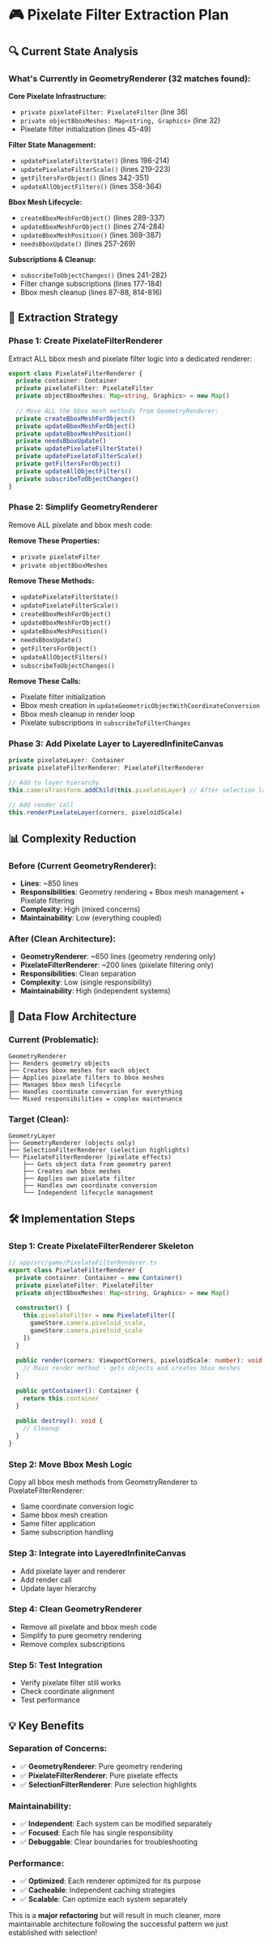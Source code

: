# 🎮 Pixelate Filter Extraction Plan

## 🔍 **Current State Analysis**

### **What's Currently in GeometryRenderer (32 matches found):**

**Core Pixelate Infrastructure:**
- `private pixelateFilter: PixelateFilter` (line 36)
- `private objectBboxMeshes: Map<string, Graphics>` (line 32)
- Pixelate filter initialization (lines 45-49)

**Filter State Management:**
- `updatePixelateFilterState()` (lines 196-214)
- `updatePixelateFilterScale()` (lines 219-223)
- `getFiltersForObject()` (lines 342-351)
- `updateAllObjectFilters()` (lines 358-364)

**Bbox Mesh Lifecycle:**
- `createBboxMeshForObject()` (lines 289-337)
- `updateBboxMeshForObject()` (lines 274-284)
- `updateBboxMeshPosition()` (lines 369-387)
- `needsBboxUpdate()` (lines 257-269)

**Subscriptions & Cleanup:**
- `subscribeToObjectChanges()` (lines 241-282)
- Filter change subscriptions (lines 177-184)
- Bbox mesh cleanup (lines 87-88, 814-816)

## 🧹 **Extraction Strategy**

### **Phase 1: Create PixelateFilterRenderer**
Extract ALL bbox mesh and pixelate filter logic into a dedicated renderer:

```typescript
export class PixelateFilterRenderer {
  private container: Container
  private pixelateFilter: PixelateFilter
  private objectBboxMeshes: Map<string, Graphics> = new Map()
  
  // Move ALL the bbox mesh methods from GeometryRenderer:
  private createBboxMeshForObject()
  private updateBboxMeshForObject() 
  private updateBboxMeshPosition()
  private needsBboxUpdate()
  private updatePixelateFilterState()
  private updatePixelateFilterScale()
  private getFiltersForObject()
  private updateAllObjectFilters()
  private subscribeToObjectChanges()
}
```

### **Phase 2: Simplify GeometryRenderer**
Remove ALL pixelate and bbox mesh code:

**Remove These Properties:**
- `private pixelateFilter`
- `private objectBboxMeshes`

**Remove These Methods:**
- `updatePixelateFilterState()`
- `updatePixelateFilterScale()`
- `createBboxMeshForObject()`
- `updateBboxMeshForObject()`
- `updateBboxMeshPosition()`
- `needsBboxUpdate()`
- `getFiltersForObject()`
- `updateAllObjectFilters()`
- `subscribeToObjectChanges()`

**Remove These Calls:**
- Pixelate filter initialization
- Bbox mesh creation in `updateGeometricObjectWithCoordinateConversion`
- Bbox mesh cleanup in render loop
- Pixelate subscriptions in `subscribeToFilterChanges`

### **Phase 3: Add Pixelate Layer to LayeredInfiniteCanvas**

```typescript
private pixelateLayer: Container
private pixelateFilterRenderer: PixelateFilterRenderer

// Add to layer hierarchy
this.cameraTransform.addChild(this.pixelateLayer) // After selection layer

// Add render call
this.renderPixelateLayer(corners, pixeloidScale)
```

## 📊 **Complexity Reduction**

### **Before (Current GeometryRenderer):**
- **Lines**: ~850 lines
- **Responsibilities**: Geometry rendering + Bbox mesh management + Pixelate filtering
- **Complexity**: High (mixed concerns)
- **Maintainability**: Low (everything coupled)

### **After (Clean Architecture):**
- **GeometryRenderer**: ~650 lines (geometry rendering only)
- **PixelateFilterRenderer**: ~200 lines (pixelate filtering only)
- **Responsibilities**: Clean separation
- **Complexity**: Low (single responsibility)
- **Maintainability**: High (independent systems)

## 🎯 **Data Flow Architecture**

### **Current (Problematic):**
```
GeometryRenderer
├── Renders geometry objects
├── Creates bbox meshes for each object
├── Applies pixelate filters to bbox meshes
├── Manages bbox mesh lifecycle
├── Handles coordinate conversion for everything
└── Mixed responsibilities = complex maintenance
```

### **Target (Clean):**
```
GeometryLayer
├── GeometryRenderer (objects only)
├── SelectionFilterRenderer (selection highlights)
└── PixelateFilterRenderer (pixelate effects)
    ├── Gets object data from geometry parent
    ├── Creates own bbox meshes
    ├── Applies own pixelate filter
    ├── Handles own coordinate conversion
    └── Independent lifecycle management
```

## 🛠️ **Implementation Steps**

### **Step 1: Create PixelateFilterRenderer Skeleton**
```typescript
// app/src/game/PixelateFilterRenderer.ts
export class PixelateFilterRenderer {
  private container: Container = new Container()
  private pixelateFilter: PixelateFilter
  private objectBboxMeshes: Map<string, Graphics> = new Map()
  
  constructor() {
    this.pixelateFilter = new PixelateFilter([
      gameStore.camera.pixeloid_scale, 
      gameStore.camera.pixeloid_scale
    ])
  }
  
  public render(corners: ViewportCorners, pixeloidScale: number): void {
    // Main render method - gets objects and creates bbox meshes
  }
  
  public getContainer(): Container {
    return this.container
  }
  
  public destroy(): void {
    // Cleanup
  }
}
```

### **Step 2: Move Bbox Mesh Logic**
Copy all bbox mesh methods from GeometryRenderer to PixelateFilterRenderer:
- Same coordinate conversion logic
- Same bbox mesh creation
- Same filter application
- Same subscription handling

### **Step 3: Integrate into LayeredInfiniteCanvas**
- Add pixelate layer and renderer
- Add render call
- Update layer hierarchy

### **Step 4: Clean GeometryRenderer**
- Remove all pixelate and bbox mesh code
- Simplify to pure geometry rendering
- Remove complex subscriptions

### **Step 5: Test Integration**
- Verify pixelate filter still works
- Check coordinate alignment
- Test performance

## 💡 **Key Benefits**

### **Separation of Concerns:**
- ✅ **GeometryRenderer**: Pure geometry rendering
- ✅ **PixelateFilterRenderer**: Pure pixelate effects
- ✅ **SelectionFilterRenderer**: Pure selection highlights

### **Maintainability:**
- ✅ **Independent**: Each system can be modified separately
- ✅ **Focused**: Each file has single responsibility
- ✅ **Debuggable**: Clear boundaries for troubleshooting

### **Performance:**
- ✅ **Optimized**: Each renderer optimized for its purpose
- ✅ **Cacheable**: Independent caching strategies
- ✅ **Scalable**: Can optimize each system separately

This is a **major refactoring** but will result in much cleaner, more maintainable architecture following the successful pattern we just established with selection!